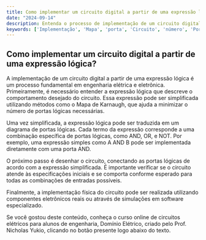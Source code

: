 ```yaml
---
title: Como implementar um circuito digital a partir de uma expressão lógica?
date: "2024-09-14"
description: Entenda o processo de implementação de um circuito digital a partir de uma expressão lógica.
keywords: ['Implementação', 'Mapa', 'porta', 'Circuito', 'número', 'Porta', 'expressão']
---
```


## Como implementar um circuito digital a partir de uma expressão lógica?

A implementação de um circuito digital a partir de uma expressão lógica é um processo fundamental em engenharia elétrica e eletrônica. Primeiramente, é necessário entender a expressão lógica que descreve o comportamento desejado do circuito. Essa expressão pode ser simplificada utilizando métodos como o Mapa de Karnaugh, que ajuda a minimizar o número de portas lógicas necessárias.

Uma vez simplificada, a expressão lógica pode ser traduzida em um diagrama de portas lógicas. Cada termo da expressão corresponde a uma combinação específica de portas lógicas, como AND, OR, e NOT. Por exemplo, uma expressão simples como A AND B pode ser implementada diretamente com uma porta AND.

O próximo passo é desenhar o circuito, conectando as portas lógicas de acordo com a expressão simplificada. É importante verificar se o circuito atende às especificações iniciais e se comporta conforme esperado para todas as combinações de entradas possíveis.

Finalmente, a implementação física do circuito pode ser realizada utilizando componentes eletrônicos reais ou através de simulações em software especializado.

Se você gostou deste conteúdo, conheça o curso online de circuitos elétricos para alunos de engenharia, Domínio Elétrico, criado pelo Prof. Nicholas Yukio, clicando no botão presente logo abaixo do texto.